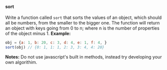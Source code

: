 #### sort

Write a function called ```sort``` that sorts the values of an object, which should all be numbers, from the smaller to the bigger one. The function will return an object with keys going from 0 to n; where n is the number of properties of the object minus 1.
**Example:**

```jsx
obj = {a: 1, b: 20, c: 3, d: 4, e: 1, f: 4, }
sort(obj) // {0: 1, 1: 1, 2: 3, 3: 4, 4: 20}
```

**Notes:** Do not use javascript's built in methods, instead try developing your own algorithim.

